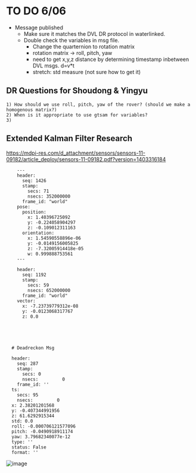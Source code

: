 # TO DO 6/06
  - Message published
    - Make sure it matches the DVL DR protocol in waterlinked.
    - Double check the variables in msg file.
      - Change the quarternion to rotation matrix
      - rotation matrix -> roll, pitch, yaw
      - need to get x,y,z distance by determining timestamp inbetween DVL msgs. d=v*t
      - stretch: std measure (not sure how to get it)

 ## DR Questions for Shoudong & Yingyu
    1) How should we use roll, pitch, yaw of the rover? (should we make a homogenous matrix?)
    2) When is it appropriate to use gtsam for variables?
    3)

## Extended Kalman Filter Research
https://mdpi-res.com/d_attachment/sensors/sensors-11-09182/article_deploy/sensors-11-09182.pdf?version=1403316184


        ---
        header: 
          seq: 1426
          stamp: 
            secs: 71
            nsecs: 352000000
          frame_id: "world"
        pose: 
          position: 
            x: 1.40396725092
            y: -0.224058904297
            z: -0.109012311163
          orientation: 
            x: 1.54590558896e-06
            y: -0.0149156005825
            z: -7.32005914418e-05
            w: 0.999888753561
        ---

        header: 
          seq: 1192
          stamp: 
            secs: 59
            nsecs: 652000000
          frame_id: "world"
        vector: 
          x: -7.23739779312e-08
          y: -0.0123068317767
          z: 0.0

      
      
      
      
      # Deadreckon Msg
      
      header: 
        seq: 287
        stamp: 
          secs: 0
          nsecs:         0
        frame_id: ''
      ts: 
        secs: 95
        nsecs:         0
      x: 2.38201201568
      y: -0.407344991956
      z: 61.6292915344
      std: 0.0
      roll: -0.000706121577096
      pitch: -0.0490918911174
      yaw: 3.79682340077e-12
      type: ''
      status: False
      format: ''

![image](https://user-images.githubusercontent.com/85168871/172784269-e2572f87-3b84-4f40-a077-2b55ca1c06bc.png)
  
